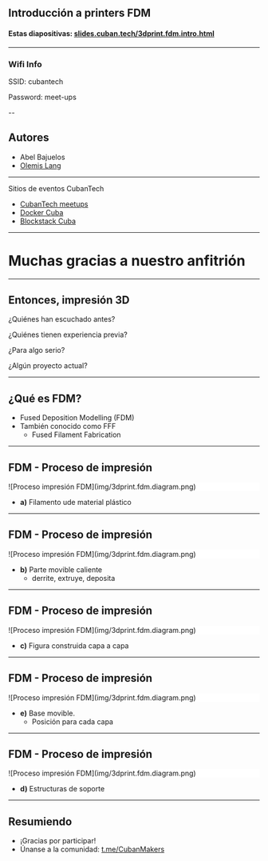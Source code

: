 

## Introducci&oacute;n a printers FDM

#### Estas diapositivas: [slides.cuban.tech/3dprint.fdm.intro.html](http://slides.cuban.tech/3dprint.fdm.intro.html)

----------------

### Wifi Info

SSID: cubantech

Password: meet-ups

--

## Autores

- Abel Bajuelos
- [Olemis Lang](https://linkedin.com/in/olemis)

---

Sitios de eventos CubanTech

- [CubanTech meetups](http://meetup.cuban.tech)
- [Docker Cuba](http://docker.cuban.tech)
- [Blockstack Cuba](http://blockstack.cuban.tech)

---

# Muchas gracias a nuestro anfitri&oacute;n

---

## Entonces, impresi&oacute;n 3D

¿Qui&eacute;nes han escuchado antes?

¿Qui&eacute;nes tienen experiencia previa?

¿Para algo serio?

¿Alg&uacute;n proyecto actual?

---

## ¿Qu&eacute; es FDM?

- Fused Deposition Modelling (FDM)
- Tambi&eacute;n conocido como FFF
  * Fused Filament Fabrication

---

## FDM - Proceso de impresi&oacute;n

<div style="background-color: #FFFFFF">
![Proceso impresi&oacute;n FDM](img/3dprint.fdm.diagram.png)
</div>

- **a)** Filamento ude material pl&aacute;stico

---

## FDM - Proceso de impresi&oacute;n

<div style="background-color: #FFFFFF">
![Proceso impresi&oacute;n FDM](img/3dprint.fdm.diagram.png)
</div>

- **b)** Parte movible caliente
  * derrite, extruye, deposita

---

## FDM - Proceso de impresi&oacute;n

<div style="background-color: #FFFFFF">
![Proceso impresi&oacute;n FDM](img/3dprint.fdm.diagram.png)
</div>

- **c)** Figura construida capa a capa

---

## FDM - Proceso de impresi&oacute;n

<div style="background-color: #FFFFFF">
![Proceso impresi&oacute;n FDM](img/3dprint.fdm.diagram.png)
</div>

- **e)** Base movible.
  * Posici&oacute;n para cada capa

---

## FDM - Proceso de impresi&oacute;n

<div style="background-color: #FFFFFF">
![Proceso impresi&oacute;n FDM](img/3dprint.fdm.diagram.png)
</div>

- **d)** Estructuras de soporte

---

## Resumiendo

- ¡Gracias por participar!
- Únanse a la comunidad: [t.me/CubanMakers](https://t.me/CubanMakers)

